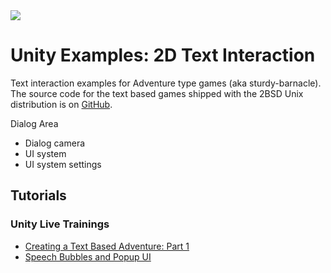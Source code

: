 <img src="https://video-images.vice.com/articles/592c3e62506abb44a68e9ad0/lede/1496072037917-Colossal_Cave_Adventure_on_VT100_terminal.jpeg">

# Unity Examples: 2D Text Interaction

Text interaction examples for Adventure type games (aka sturdy-barnacle). The source code for the text based games shipped with the 2BSD Unix distribution is on [GitHub](https://github.com/msharov/bsd-games).

Dialog Area

* Dialog camera
* UI system
* UI system settings

## Tutorials

### Unity Live Trainings
* [Creating a Text Based Adventure: Part 1](https://unity3d.com/learn/live-training/session/creating-text-based-adventure-part-1)
* [Speech Bubbles and Popup UI](http://unity.grogansoft.com/speech-bubbles-and-popup-ui/)
